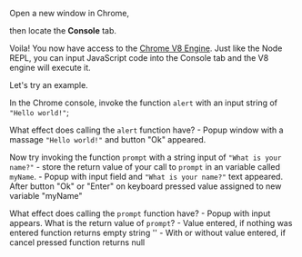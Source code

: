 Open a new window in Chrome,

then locate the **Console** tab.

Voila! You now have access to the [Chrome V8 Engine](https://www.cloudflare.com/en-gb/learning/serverless/glossary/what-is-chrome-v8/).
Just like the Node REPL, you can input JavaScript code into the Console tab and the V8 engine will execute it.

Let's try an example.

In the Chrome console,
invoke the function `alert` with an input string of `"Hello world!"`;

What effect does calling the `alert` function have?
    - Popup window with a massage `"Hello world!"` and button "Ok" appeared.

Now try invoking the function `prompt` with a string input of `"What is your name?"` - store the return value of your call to `prompt` in an variable called `myName`.
    - Popup with input field and `"What is your name?"` text appeared. After button "Ok" or "Enter" on keyboard pressed value assigned to new variable "myName"

What effect does calling the `prompt` function have?
    - Popup with input appears.
What is the return value of `prompt`?
    - Value entered, if nothing was entered function returns empty string ''
    - With or without value entered, if cancel pressed function returns null
